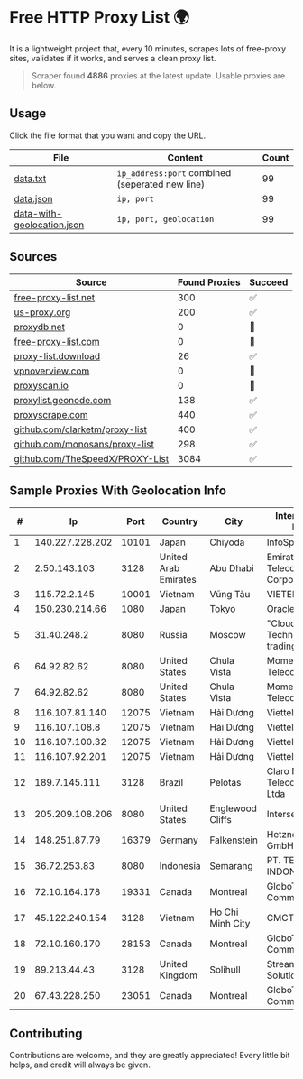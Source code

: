 
# Free HTTP Proxy List 🌍

It is a lightweight project that, every 10 minutes, scrapes lots of free-proxy sites, validates if it works, and serves a clean proxy list.


> Scraper found **4886** proxies at the latest update. Usable proxies are below.

## Usage

Click the file format that you want and copy the URL.


|File|Content|Count|
|----|-------|-----|
|[data.txt](https://raw.githubusercontent.com/themiralay/Proxy-List-World/master/data.txt)|`ip_address:port` combined (seperated new line)|99|
|[data.json](https://raw.githubusercontent.com/themiralay/Proxy-List-World/master/data.json)|`ip, port`|99|
|[data-with-geolocation.json](https://raw.githubusercontent.com/themiralay/Proxy-List-World/master/data-with-geolocation.json)|`ip, port, geolocation`|99|

## Sources

|Source|Found Proxies|Succeed|
|------|-------------|-------|
|[free-proxy-list.net](https://free-proxy-list.net)|300|✅|
|[us-proxy.org](https://www.us-proxy.org)|200|✅|
|[proxydb.net](http://proxydb.net)|0|🚫|
|[free-proxy-list.com](https://free-proxy-list.com/?page=&port=&type%5B%5D=http&type%5B%5D=https&up_time=0&search=Search)|0|🚫|
|[proxy-list.download](https://www.proxy-list.download/HTTP)|26|✅|
|[vpnoverview.com](https://vpnoverview.com/privacy/anonymous-browsing/free-proxy-servers)|0|🚫|
|[proxyscan.io](https://www.proxyscan.io)|0|🚫|
|[proxylist.geonode.com](https://proxylist.geonode.com/api/proxy-list?limit=300&page=1&sort_by=lastChecked&sort_type=desc&protocols=http,https)|138|✅|
|[proxyscrape.com](https://api.proxyscrape.com/v2/?request=displayproxies&protocol=http&timeout=10000&country=all&ssl=all&anonymity=all)|440|✅|
|[github.com/clarketm/proxy-list](https://raw.githubusercontent.com/clarketm/proxy-list/master/proxy-list-raw.txt)|400|✅|
|[github.com/monosans/proxy-list](https://raw.githubusercontent.com/monosans/proxy-list/main/proxies/http.txt)|298|✅|
|[github.com/TheSpeedX/PROXY-List](https://raw.githubusercontent.com/TheSpeedX/PROXY-List/master/http.txt)|3084|✅|


## Sample Proxies With Geolocation Info

|#|Ip|Port|Country|City|Internet Service Provider|
|-|--|----|-------|----|-------------------------|
|1|140.227.228.202|10101|Japan|Chiyoda|InfoSphere|
|2|2.50.143.103|3128|United Arab Emirates|Abu Dhabi|Emirates Telecommunications Corporation|
|3|115.72.2.145|10001|Vietnam|Vũng Tàu|VIETELmetro|
|4|150.230.214.66|1080|Japan|Tokyo|Oracle Corporation|
|5|31.40.248.2|8080|Russia|Moscow|"Cloud Technologies" LLC trading as Cloud.ru|
|6|64.92.82.62|8080|United States|Chula Vista|Momentum Telecom, Inc.|
|7|64.92.82.62|8080|United States|Chula Vista|Momentum Telecom, Inc.|
|8|116.107.81.140|12075|Vietnam|Hải Dương|Viettel Corporation|
|9|116.107.108.8|12075|Vietnam|Hải Dương|Viettel Corporation|
|10|116.107.100.32|12075|Vietnam|Hải Dương|Viettel Corporation|
|11|116.107.92.201|12075|Vietnam|Hải Dương|Viettel Corporation|
|12|189.7.145.111|3128|Brazil|Pelotas|Claro NXT Telecomunicacoes Ltda|
|13|205.209.108.206|8080|United States|Englewood Cliffs|Interserver, Inc|
|14|148.251.87.79|16379|Germany|Falkenstein|Hetzner Online GmbH|
|15|36.72.253.83|8080|Indonesia|Semarang|PT. TELKOM INDONESIA|
|16|72.10.164.178|19331|Canada|Montreal|GloboTech Communications|
|17|45.122.240.154|3128|Vietnam|Ho Chi Minh City|CMCTELECOM|
|18|72.10.160.170|28153|Canada|Montreal|GloboTech Communications|
|19|89.213.44.43|3128|United Kingdom|Solihull|StreamTech Solutions EOOD|
|20|67.43.228.250|23051|Canada|Montreal|GloboTech Communications|



## Contributing

Contributions are welcome, and they are greatly appreciated! Every
little bit helps, and credit will always be given.

